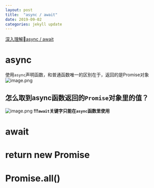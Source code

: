 ```yaml
---
layout: post
title:  "async / await"
date: 2019-09-02
categories: jekyll update
---
```


[深入理解async / await](https://juejin.im/post/5b99cbe35188255c930dc74c#heading-10)

# async
使用`async`声明函数，和普通函数唯一的区别在于，返回的是Promise对象
![image.png](https://upload-images.jianshu.io/upload_images/1933701-063b71e3da2c87dd.png?imageMogr2/auto-orient/strip%7CimageView2/2/w/1240)

## 怎么取到async函数返回的`Promise`对象里的值？
![image.png](https://upload-images.jianshu.io/upload_images/1933701-d8bd78441f720c14.png?imageMogr2/auto-orient/strip%7CimageView2/2/w/1240)
**!!!`await`关键字只能在`async`函数里使用**

# await

# return new Promise

# Promise.all()